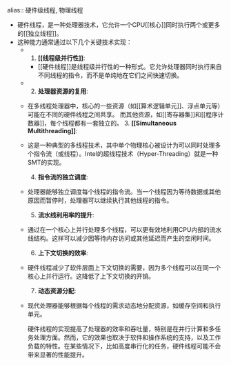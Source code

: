 alias:: 硬件级线程, 物理线程

- 硬件线程，是一种处理器技术，它允许一个CPU[[核心]]同时执行两个或更多的[[独立线程]]。
- 这种能力通常通过以下几个关键技术实现：
	- 1. **[[线程级并行性]]**:
		- [[硬件线程]]是线程级并行性的一种形式。它允许处理器同时执行来自不同线程的指令，而不是单纯地在它们之间快速切换。
	- 2. **处理器资源的复用**:
	- 在多线程处理器中，核心的一些资源（如[[算术逻辑单元]]、浮点单元等）可能在不同的硬件线程之间共享。
	  而其他资源，如[[寄存器集]]和[[程序计数器]]，每个线程都有一套独立的。
	  3. **[[Simultaneous Multithreading]]**:
	- 这是一种典型的多线程技术，其中单个物理核心被设计为可以同时处理多个指令流（或线程）。Intel的超线程技术（Hyper-Threading）就是一种SMT的实现。
	  
	  4. **指令流的独立调度**:
	- 处理器能够独立调度每个线程的指令流。当一个线程因为等待数据或其他原因而暂停时，处理器可以继续执行其他线程的指令。
	  
	  5. **流水线利用率的提升**:
	- 通过在一个核心上并行处理多个线程，可以更有效地利用CPU内部的流水线结构。这样可以减少因等待内存访问或其他延迟而产生的空闲时间。
	  
	  6. **上下文切换的效率**:
	- 硬件线程减少了软件层面上下文切换的需要，因为多个线程可以在同一个核心上并行运行。这降低了上下文切换的开销。
	  
	  7. **动态资源分配**:
	- 现代处理器能够根据每个线程的需求动态地分配资源，如缓存空间和执行单元。
	  
	  硬件线程的实现提高了处理器的效率和吞吐量，特别是在并行计算和多任务处理方面。然而，它的效果也取决于软件和操作系统的支持，以及工作负载的特性。在某些情况下，比如高度串行化的任务，硬件线程可能不会带来显著的性能提升。